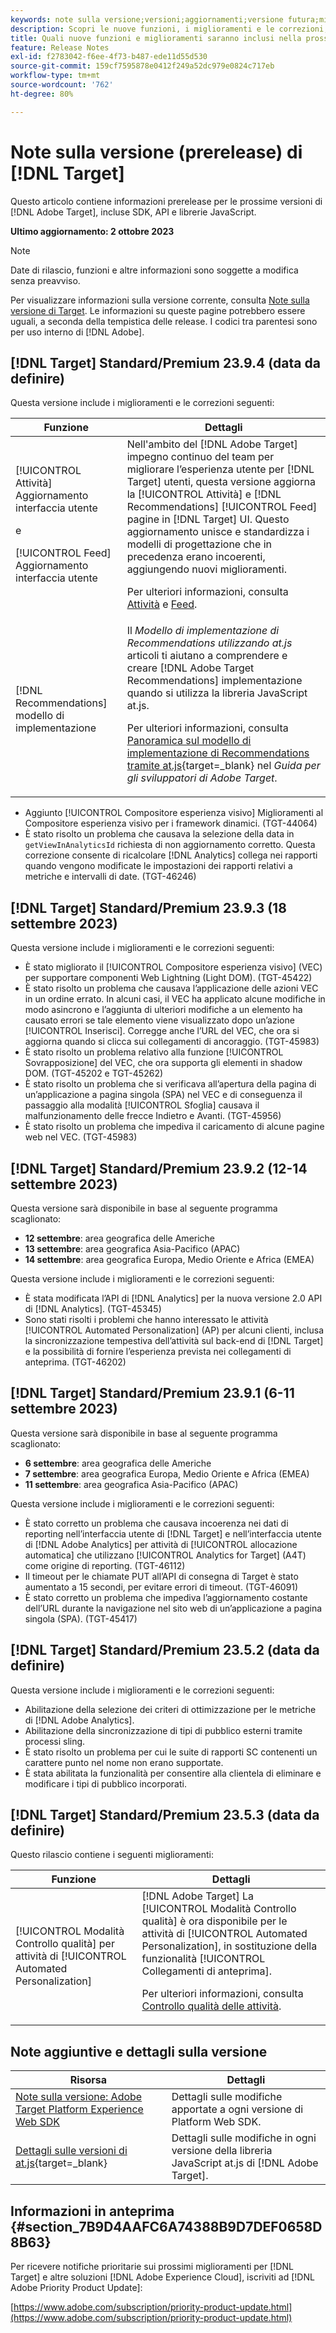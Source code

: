 ```yaml
---
keywords: note sulla versione;versioni;aggiornamenti;versione futura;miglioramenti;nuove funzioni;correzioni;aggiornamenti;prerelease
description: Scopri le nuove funzioni, i miglioramenti e le correzioni, compresi SDK, API e librerie JavaScript, inclusi nella prossima versione di [!DNL Adobe Target].
title: Quali nuove funzioni e miglioramenti saranno inclusi nella prossima versione [!DNL Target] ?
feature: Release Notes
exl-id: f2783042-f6ee-4f73-b487-ede11d55d530
source-git-commit: 159cf7595878e0412f249a52dc979e0824c717eb
workflow-type: tm+mt
source-wordcount: '762'
ht-degree: 80%

---
```


# Note sulla versione (prerelease) di [!DNL Target]

Questo articolo contiene informazioni prerelease per le prossime versioni di [!DNL Adobe Target], incluse SDK, API e librerie JavaScript.

**Ultimo aggiornamento: 2 ottobre 2023**

>[!NOTE]
>
>Date di rilascio, funzioni e altre informazioni sono soggette a modifica senza preavviso.
>
>Per visualizzare informazioni sulla versione corrente, consulta [Note sulla versione di Target](release-notes.md). Le informazioni su queste pagine potrebbero essere uguali, a seconda della tempistica delle release. I codici tra parentesi sono per uso interno di [!DNL Adobe].

## [!DNL Target] Standard/Premium 23.9.4 (data da definire)

Questa versione include i miglioramenti e le correzioni seguenti:

| Funzione | Dettagli |
| --- | --- |
| [!UICONTROL Attività] Aggiornamento interfaccia utente<P>e<P>[!UICONTROL Feed] Aggiornamento interfaccia utente | Nell&#39;ambito del [!DNL Adobe Target] impegno continuo del team per migliorare l’esperienza utente per [!DNL Target] utenti, questa versione aggiorna la [!UICONTROL Attività] e [!DNL Recommendations] [!UICONTROL Feed] pagine in [!DNL Target] UI. Questo aggiornamento unisce e standardizza i modelli di progettazione che in precedenza erano incoerenti, aggiungendo nuovi miglioramenti.<P>Per ulteriori informazioni, consulta [Attività](/help/main/c-activities/activities.md) e [Feed](/help/main/c-recommendations/c-products/feeds.md). |
| [!DNL Recommendations] modello di implementazione | Il *Modello di implementazione di Recommendations utilizzando at.js* articoli ti aiutano a comprendere e creare [!DNL Adobe Target Recommendations] implementazione quando si utilizza la libreria JavaScript at.js.<P>Per ulteriori informazioni, consulta [Panoramica sul modello di implementazione di Recommendations tramite at.js](https://experienceleague.adobe.com/docs/target-dev/developer/implementation-patterns/atjs/recs-implementation-pattern-atjs.html){target=_blank} nel *Guida per gli sviluppatori di Adobe Target*. |

* Aggiunto [!UICONTROL Compositore esperienza visivo] Miglioramenti al Compositore esperienza visivo per i framework dinamici. (TGT-44064)
* È stato risolto un problema che causava la selezione della data in `getViewInAnalyticsId` richiesta di non aggiornamento corretto. Questa correzione consente di ricalcolare [!DNL Analytics] collega nei rapporti quando vengono modificate le impostazioni dei rapporti relativi a metriche e intervalli di date. (TGT-46246)

## [!DNL Target] Standard/Premium 23.9.3 (18 settembre 2023)

Questa versione include i miglioramenti e le correzioni seguenti:

* È stato migliorato il [!UICONTROL Compositore esperienza visivo] (VEC) per supportare componenti Web Lightning (Light DOM). (TGT-45422)
* È stato risolto un problema che causava l’applicazione delle azioni VEC in un ordine errato. In alcuni casi, il VEC ha applicato alcune modifiche in modo asincrono e l’aggiunta di ulteriori modifiche a un elemento ha causato errori se tale elemento viene visualizzato dopo un’azione [!UICONTROL Inserisci]. Corregge anche l’URL del VEC, che ora si aggiorna quando si clicca sui collegamenti di ancoraggio. (TGT-45983)
* È stato risolto un problema relativo alla funzione [!UICONTROL Sovrapposizione] del VEC, che ora supporta gli elementi in shadow DOM. (TGT-45202 e TGT-45262)
* È stato risolto un problema che si verificava all’apertura della pagina di un’applicazione a pagina singola (SPA) nel VEC e di conseguenza il passaggio alla modalità [!UICONTROL Sfoglia] causava il malfunzionamento delle frecce Indietro e Avanti. (TGT-45956)
* È stato risolto un problema che impediva il caricamento di alcune pagine web nel VEC. (TGT-45983)

## [!DNL Target] Standard/Premium 23.9.2 (12-14 settembre 2023)

Questa versione sarà disponibile in base al seguente programma scaglionato:

* **12 settembre**: area geografica delle Americhe
* **13 settembre**: area geografica Asia-Pacifico (APAC)
* **14 settembre**: area geografica Europa, Medio Oriente e Africa (EMEA)

Questa versione include i miglioramenti e le correzioni seguenti:

* È stata modificata l’API di [!DNL Analytics] per la nuova versione 2.0 API di [!DNL Analytics]. (TGT-45345)
* Sono stati risolti i problemi che hanno interessato le attività [!UICONTROL Automated Personalization] (AP) per alcuni clienti, inclusa la sincronizzazione tempestiva dell’attività sul back-end di [!DNL Target] e la possibilità di fornire l’esperienza prevista nei collegamenti di anteprima. (TGT-46202)

## [!DNL Target] Standard/Premium 23.9.1 (6-11 settembre 2023)

Questa versione sarà disponibile in base al seguente programma scaglionato:

* **6 settembre**: area geografica delle Americhe
* **7 settembre**: area geografica Europa, Medio Oriente e Africa (EMEA)
* **11 settembre**: area geografica Asia-Pacifico (APAC)

Questa versione include i miglioramenti e le correzioni seguenti:

* È stato corretto un problema che causava incoerenza nei dati di reporting nell’interfaccia utente di [!DNL Target] e nell’interfaccia utente di [!DNL Adobe Analytics] per attività di [!UICONTROL allocazione automatica] che utilizzano [!UICONTROL Analytics for Target] (A4T) come origine di reporting. (TGT-46112)
* Il timeout per le chiamate PUT all’API di consegna di Target è stato aumentato a 15 secondi, per evitare errori di timeout. (TGT-46091)
* È stato corretto un problema che impediva l’aggiornamento costante dell’URL durante la navigazione nel sito web di un’applicazione a pagina singola (SPA). (TGT-45417)

## [!DNL Target] Standard/Premium 23.5.2 (data da definire)

Questa versione include i miglioramenti e le correzioni seguenti:

* Abilitazione della selezione dei criteri di ottimizzazione per le metriche di [!DNL Adobe Analytics].
* Abilitazione della sincronizzazione di tipi di pubblico esterni tramite processi sling.
* È stato risolto un problema per cui le suite di rapporti SC contenenti un carattere punto nel nome non erano supportate.
* È stata abilitata la funzionalità per consentire alla clientela di eliminare e modificare i tipi di pubblico incorporati.

## [!DNL Target] Standard/Premium 23.5.3 (data da definire)

Questo rilascio contiene i seguenti miglioramenti:

| Funzione | Dettagli |
|--- |--- |
| [!UICONTROL Modalità Controllo qualità] per attività di [!UICONTROL Automated Personalization] | [!DNL Adobe Target] La [!UICONTROL Modalità Controllo qualità] è ora disponibile per le attività di [!UICONTROL Automated Personalization], in sostituzione della funzionalità [!UICONTROL Collegamenti di anteprima].<P>Per ulteriori informazioni, consulta [Controllo qualità delle attività](/help/main/c-activities/c-activity-qa/activity-qa.md). |

## Note aggiuntive e dettagli sulla versione

| Risorsa | Dettagli |
|--- |--- |
| [Note sulla versione: Adobe Target Platform Experience Web SDK](https://experienceleague.adobe.com/docs/experience-platform/edge/release-notes.html?lang=it) | Dettagli sulle modifiche apportate a ogni versione di Platform Web SDK. |
| [Dettagli sulle versioni di at.js](https://experienceleague.corp.adobe.com/docs/target-dev/developer/client-side/at-js-implementation/target-atjs-versions.html?lang=it){target=_blank} | Dettagli sulle modifiche in ogni versione della libreria JavaScript at.js di [!DNL Adobe Target]. |

## Informazioni in anteprima {#section_7B9D4AAFC6A74388B9D7DEF0658D8B63}

Per ricevere notifiche prioritarie sui prossimi miglioramenti per [!DNL Target] e altre soluzioni [!DNL Adobe Experience Cloud], iscriviti ad [!DNL Adobe Priority Product Update]:

[https://www.adobe.com/subscription/priority-product-update.html](https://www.adobe.com/subscription/priority-product-update.html)
